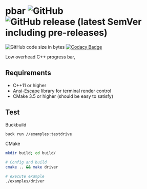 # pbar  ![GitHub](https://img.shields.io/github/license/hsuantinglu/pbar) ![GitHub release (latest SemVer including pre-releases)](https://img.shields.io/github/v/release/HsuanTingLu/pbar?include_prereleases)
![GitHub code size in bytes](https://img.shields.io/github/languages/code-size/HsuanTingLu/pbar)
[![Codacy Badge](https://api.codacy.com/project/badge/Grade/c0335227c419495fac02ce71c83c60d6)](https://www.codacy.com/manual/HsuanTingLu/pbar?utm_source=github.com&amp;utm_medium=referral&amp;utm_content=HsuanTingLu/pbar&amp;utm_campaign=Badge_Grade)

Low overhead C++ progress bar,

## Requirements

- C++11 or higher
- [Ansi-Escape](https://github.com/HsuanTingLu/ansi-escape) library for terminal render control
- CMake 3.5 or higher (should be easy to satisfy)

## Test

Buckbuild

```bash
buck run //examples:testdrive
```

CMake

```bash
mkdir build; cd build/

# Config and build
cmake .. && make driver

# execute example
./examples/driver
```
